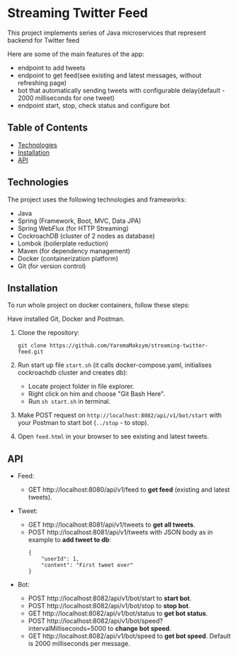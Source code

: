 # Streaming Twitter Feed
This project implements series of Java microservices that represent backend for Twitter feed

Here are some of the main features of the app:
* endpoint to add tweets
* endpoint to get feed(see existing and latest messages, without refreshing page)
* bot that automatically sending tweets with configurable delay(default - 2000 milliseconds for one tweet)
* endpoint start, stop, check status and configure bot

## Table of Contents

- [Technologies](#technologies)
- [Installation](#installation)
- [API](#api)

## Technologies

The project uses the following technologies and frameworks:

- Java
- Spring (Framework, Boot, MVC, Data JPA)
- Spring WebFlux (for HTTP Streaming)
- CockroachDB (cluster of 2 nodes as database)
- Lombok (boilerplate reduction)
- Maven (for dependency management)
- Docker (containerization platform)
- Git (for version control)

## Installation

To run whole project on docker containers, follow these steps:

Have installed Git, Docker and Postman.

1. Clone the repository:

   ```
   git clone https://github.com/YaremaMaksym/streaming-twitter-feed.git
   ```

2. Run start up file `start.sh` (it calls docker-compose.yaml, initialises cockroachdb cluster and creates db):
   - Locate project folder in file explorer.
   - Right click on him and choose "Git Bash Here".
   - Run `sh start.sh` in terminal.

3. Make POST request on `http://localhost:8082/api/v1/bot/start` with your Postman to start bot (`../stop` - to stop).

4. Open `feed.html` in your browser to see existing and latest tweets. 

## API
- Feed:
  - GET http://localhost:8080/api/v1/feed to **get feed** (existing and latest tweets).

- Tweet:
  - GET http://localhost:8081/api/v1/tweets to **get all tweets**.
  - POST http://localhost:8081/api/v1/tweets with JSON body as in example to **add tweet to db**:
      ```
      {
          "userId": 1,
          "content": "First tweet ever"
      }
      ```

- Bot: 
  - POST http://localhost:8082/api/v1/bot/start to **start bot**.
  - POST http://localhost:8082/api/v1/bot/stop to **stop bot**.
  - GET http://localhost:8082/api/v1/bot/status to **get bot status**.
  - POST http://localhost:8082/api/v1/bot/speed?intervalMilliseconds=5000 to **change bot speed**.
  - GET http://localhost:8082/api/v1/bot/speed to **get bot speed**. Default is 2000 milliseconds per message.
